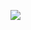 [![](https://jitpack.io/v/zj565061763/compose-annotated-html.svg)](https://jitpack.io/#zj565061763/compose-annotated-html)